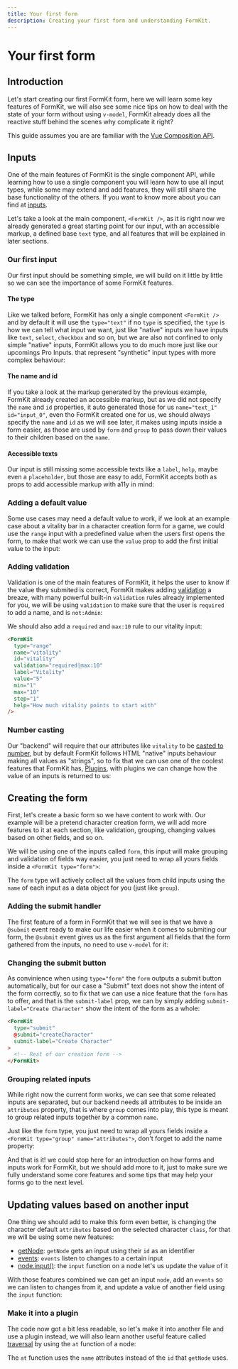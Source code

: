 ```yaml
---
title: Your first form
description: Creating your first form and understanding FormKit.
---
```


# Your first form

<page-toc></page-toc>

## Introduction

Let's start creating our first FormKit form, here we will learn some key features of FormKit, we will also see some nice tips on how to deal with the state of your form without using `v-model`, FormKit already does all the reactive stuff behind the scenes why complicate it right?

<callout type="info" label="Composition API">
This guide assumes you are are familiar with the <a href="https://vuejs.org/guide/introduction.html#api-styles">Vue Composition API</a>.
</callout>

## Inputs

One of the main features of FormKit is the single component API, while learning how to use a single component you will learn how to use all input types, while some may extend and add features, they will still share the base functionality of the others. If you want to know more about you can find at [inputs](/essentials/inputs).

Let's take a look at the main component, `<FormKit />`, as it is right now we already generated a great starting point for our input, with an accessible markup, a defined base `text` type, and all features that will be explained in later sections.

### Our first input

Our first input should be something simple, we will build on it little by little so we can see the importance of some FormKit features.

#### The type

Like we talked before, FormKit has only a single component `<FormKit />` and by default it will use the `type="text"` if no `type` is specified, the `type` is how we can tell what input we want, just like "native" inputs we have inputs like `text`, `select`, `checkbox` and so on, but we are also not confined to only simple "native" inputs, FormKit allows you to do much more just like our upcomings Pro Inputs. that represent "synthetic" input types with more complex behaviour:

<example
  name="First input"
  file="_content/examples/guides/your-first-form/first-input/example.vue">
</example>

#### The name and id

If you take a look at the markup generated by the previous example, FormKit already created an accessible markup, but as we did not specify the `name` and `id` properties, it auto generated those for us `name="text_1" id="input_0"`, even tho FormKit created one for us, we should always specify the `name` and `id` as we will see later, it makes using inputs inside a form easier, as those are used by `form` and `group` to pass down their values to their children based on the `name`.

<example
  name="Adding name and id"
  file="_content/examples/guides/your-first-form/input-name-id/example.vue">
</example>

#### Accessible texts

Our input is still missing some accessible texts like a `label`, `help`, maybe even a `placeholder`, but those are easy to add, FormKit accepts both as props to add accessible markup with a11y in mind:

<example
  name="Adding label and help texts"
  file="_content/examples/guides/your-first-form/input-accessible-text/example.vue">
</example>

### Adding a default value

Some use cases may need a default value to work, if we look at an example case about a vitality bar in a character creation form for a game, we could use the `range` input with a predefined value when the users first opens the form, to make that work we can use the `value` prop to add the first initial value to the input:

<example
  name="Adding label and help texts"
  file="_content/examples/guides/your-first-form/input-vitality-bar/example.vue">
</example>

### Adding validation

Validation is one of the main features of FormKit, it helps the user to know if the value they submited is correct, FormKit makes adding [validation](/essentials/validation) a breaze, with many powerful built-in `validation` rules already implemented for you, we will be using `validation` to make sure that the user is `required` to add a name, and is `not:Admin`:

<example
  name="Adding validation to name"
  file="_content/examples/guides/your-first-form/input-validation/example.vue">
</example>

We should also add a `required` and `max:10` rule to our vitality input:

<client-only>

```html
<FormKit
  type="range"
  name="vitality"
  id="vitality"
  validation="required|max:10"
  label="Vitality"
  value="5"
  min="1"
  max="10"
  step="1"
  help="How much vitality points to start with"
/>
```

</client-only>

### Number casting

Our "backend" will require that our attributes like `vitality` to be [casted to number](https://formkit.link/b37c7d36263ab0ee1bd626aa0a405b93), but by default FormKit follows HTML "native" inputs behaviour making all values as "strings", so to fix that we can use one of the coolest features that FormKit has, [Plugins](/advanced/core#plugins), with plugins we can change how the value of an inputs is returned to us:

<example
  name="Adding plugin to cast to number"
  file="_content/examples/guides/your-first-form/input-cast-number/example.vue">
</example>

## Creating the form

First, let's create a basic form so we have content to work with. Our example will be a pretend character creation form, we will add more features to it at each section, like validation, grouping, changing values based on other fields, and so on.

We will be using one of the inputs called `form`, this input will make grouping and validation of fields way easier, you just need to wrap all yours fields inside a `<FormKit type="form">`:

<callout type="info" label="Form values">
The <code>form</code> type will actively collect all the values from child inputs using the <code>name</code> of each input as a data object for you (just like <code>group</code>).
</callout>

<example
  name="Character creation form"
  file="_content/examples/guides/your-first-form/character-basic-form/example.vue">
</example>

### Adding the submit handler

The first feature of a form in FormKit that we will see is that we have a `@submit` event ready to make our life easier when it comes to submiting our form, the `@submit` event gives us as the first argument all fields that the form gathered from the inputs, no need to use `v-model` for it:

<example
  name="Adding form submit"
  file="_content/examples/guides/your-first-form/character-form-submit/example.vue">
</example>

### Changing the submit button

As convinience when using `type="form"` the `form` outputs a submit button automatically, but for our case a "Submit" text does not show the intent of the form correctly, so to fix that we can use a nice feature that the `form` has to offer, and that is the `submit-label` prop, we can by simply adding `submit-label="Create Character"` show the intent of the form as a whole:

<client-only>

```html
<FormKit
  type="submit"
  @submit="createCharacter"
  submit-label="Create Character"
>
  <!-- Rest of our creation form -->
</FormKit>
```

</client-only>

### Grouping related inputs

While right now the current form works, we can see that some releated inputs are separated, but our backend needs all attributes to be inside an `attributes` property, that is where `group` comes into play, this type is meant to group related inputs together by a common `name`.

Just like the `form` type, you just need to wrap all yours fields inside a `<FormKit type="group" name="attributes">`, don't forget to add the name property:

<example
  name="Grouping inputs"
  file="_content/examples/guides/your-first-form/character-group-attributes/example.vue">
</example>

And that is it! we could stop here for an introduction on how forms and inputs work for FormKit, but we should add more to it, just to make sure we fully understand some core features and some tips that may help your forms go to the next level.

## Updating values based on another input

One thing we should add to make this form even better, is changing the character default `attributes` based on the selected character `class`, for that we will be using some new features:

- [getNode](/advanced/core#getting-a-components-node): `getNode` gets an input using their `id` as an identifier
- [events](/advanced/core#events): `events` listen to changes to a certain input
- [node.input()](/essentials/inputs#using-nodeinput): the `input` function on a node let's us update the value of it

With those features combined we can get an input `node`, add an `events` so we can listen to changes from it, and update a value of another field using the `input` function:

<example
  name="Updating attributes based on the character class"
  file="_content/examples/guides/your-first-form/character-attributes-update/example.vue">
</example>

### Make it into a plugin

The code now got a bit less readable, so let's make it into another file and use a plugin instead, we will also learn another useful feature called [traversal](/advanced/core#traversal) by using the `at` function of a node:

<callout type="warning" label="At uses name">
The <code>at</code> function uses the <code>name</code> attributes instead of the <code>id</code> that <code>getNode</code> uses.
</callout>

<example
  name="Refactor as a plugin"
  :file="[
    '_content/examples/guides/your-first-form/character-plugin/example.vue',
    '_content/examples/guides/your-first-form/character-plugin/plugins.js',
  ]"
  init-file-tab="example.vue">
</example>
